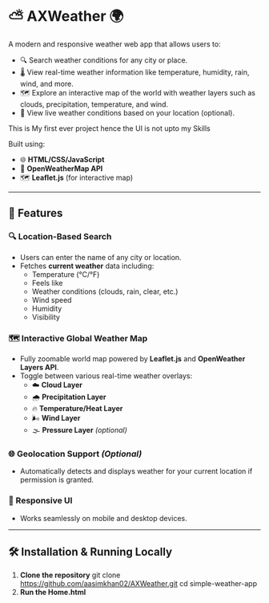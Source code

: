 # ⛅ AXWeather 🌍

A modern and responsive weather web app that allows users to:

- 🔍 Search weather conditions for any city or place.
- 🌡 View real-time weather information like temperature, humidity, rain, wind, and more.
- 🗺 Explore an interactive map of the world with weather layers such as clouds, precipitation, temperature, and wind.
- 🧭 View live weather conditions based on your location (optional).

This is My first ever project hence the UI is not upto my Skills

Built using:
- 🌐 **HTML/CSS/JavaScript**
- 🧭 **OpenWeatherMap API**
- 🗺 **Leaflet.js** (for interactive map)

---

## 🚀 Features

### 🔍 Location-Based Search
- Users can enter the name of any city or location.
- Fetches **current weather** data including:
  - Temperature (°C/°F)
  - Feels like
  - Weather conditions (clouds, rain, clear, etc.)
  - Wind speed
  - Humidity
  - Visibility

### 🗺 Interactive Global Weather Map
- Fully zoomable world map powered by **Leaflet.js** and **OpenWeather Layers API**.
- Toggle between various real-time weather overlays:
  - ☁️ **Cloud Layer**
  - 🌧 **Precipitation Layer**
  - 🔥 **Temperature/Heat Layer**
  - 🌬 **Wind Layer**
  - 🌫 **Pressure Layer** *(optional)*

### 🌐 Geolocation Support *(Optional)*
- Automatically detects and displays weather for your current location if permission is granted.

### 📱 Responsive UI
- Works seamlessly on mobile and desktop devices.

---

## 🛠 Installation & Running Locally

1. **Clone the repository**
   git clone https://github.com/aasimkhan02/AXWeather.git
   cd simple-weather-app
2. **Run the Home.html**


